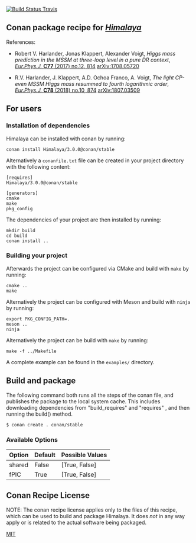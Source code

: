 [![Build Status Travis](https://travis-ci.org/conan-hep/conan-himalaya.svg)](https://travis-ci.org/conan-hep/conan-himalaya)

## Conan package recipe for [*Himalaya*](https://github.com/Himalaya-Library)

References:

* Robert V. Harlander, Jonas Klappert, Alexander Voigt, *Higgs mass
  prediction in the MSSM at three-loop level in a pure DR context*,
  [*Eur.Phys.J.* **C77** (2017) no.12, 814](https://inspirehep.net/record/1617767)
  [arXiv:1708.05720](https://arxiv.org/abs/1708.05720)

* R.V. Harlander, J. Klappert, A.D. Ochoa Franco, A. Voigt, *The light
  CP-even MSSM Higgs mass resummed to fourth logarithmic order*,
  [*Eur.Phys.J.* **C78** (2018) no.10, 874](https://inspirehep.net/record/1681658)
  [arXiv:1807.03509](https://arxiv.org/abs/1807.03509)

## For users

### Installation of dependencies

Himalaya can be installed with conan by running:

    conan install Himalaya/3.0.0@conan/stable

Alternatively a `conanfile.txt` file can be created in your project
directory with the following content:

    [requires]
    Himalaya/3.0.0@conan/stable

    [generators]
    cmake
    make
    pkg_config

The dependencies of your project are then installed by running:

    mkdir build
    cd build
    conan install ..

### Building your project

Afterwards the project can be configured via CMake and build with
`make` by running:

    cmake ..
    make

Alternatively the project can be configured with Meson and build with
`ninja` by running:

    export PKG_CONFIG_PATH=.
    meson ..
    ninja

Alternatively the project can be build with `make` by running:

    make -f ../Makefile

A complete example can be found in the `examples/` directory.


## Build and package

The following command both runs all the steps of the conan file, and
publishes the package to the local system cache.  This includes
downloading dependencies from "build_requires" and "requires" , and
then running the build() method.

    $ conan create . conan/stable


### Available Options

| Option        | Default          | Possible Values                          |
| ------------- |------------------|------------------------------------------|
| shared        | False            |  [True, False]                           |
| fPIC          | True             |  [True, False]                           |


## Conan Recipe License

NOTE: The conan recipe license applies only to the files of this
recipe, which can be used to build and package Himalaya.  It does *not* in
any way apply or is related to the actual software being packaged.

[MIT](LICENSE)
